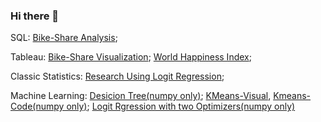 ### Hi there 👋


SQL: [Bike-Share Analysis](https://github.com/tonytian98/shared_bike_analysis/blob/main/SQL_Analysis.md);

Tableau: [Bike-Share Visualization](https://public.tableau.com/app/profile/tianzongyue/viz/Shared_Bike_Data/Dashboard1);       [World Happiness Index](https://public.tableau.com/app/profile/tianzongyue/viz/WorldHappinessIndexMap_16574928056100/Sheet24#1);

Classic Statistics: [Research Using Logit Regression](https://github.com/tonytian98/Research_on_university_choice_LogitRegression_Pandas_Numpy_Pyplot/blob/master/Logistic%20REG.ipynb);

Machine Learning: [Desicion Tree(numpy only)](https://github.com/tonytian98/Decision-Tree-From-Scratch/blob/main/desicion%20tree.ipynb);
[KMeans-Visual](https://github.com/tonytian98/KMeansClusteringVisualization/blob/master/K_means%20clustering%20visualization%20using%20numpy%20and%20pyplot.gif),
[Kmeans-Code(numpy only)](https://github.com/tonytian98/KMeansClusteringVisualization/blob/master/K_means%20clustering%20visualization%20using%20numpy%20and%20pyplot.ipynb);
[Logit Rgression with two Optimizers(numpy only)](https://github.com/tonytian98/Logistic-regression-from-scratch/blob/main/logit.ipynb)
<!--
**tonytian98/tonytian98** is a ✨ _special_ ✨ repository because its `README.md` (this file) appears on your GitHub profile.

Here are some ideas to get you started:

- 🔭 I’m currently working on ...
- 🌱 I’m currently learning ...
- 👯 I’m looking to collaborate on ...
- 🤔 I’m looking for help with ...
- 💬 Ask me about ...
- 📫 How to reach me: ...
- 😄 Pronouns: ...
- ⚡ Fun fact: ...
-->
